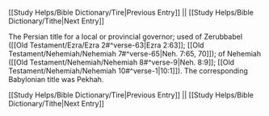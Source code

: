 [[Study Helps/Bible Dictionary/Tire|Previous Entry]]  ||  [[Study Helps/Bible Dictionary/Tithe|Next Entry]]

 The Persian title for a local or provincial governor; used of Zerubbabel ([[Old Testament/Ezra/Ezra 2#^verse-63|Ezra 2:63]]; [[Old Testament/Nehemiah/Nehemiah 7#^verse-65|Neh. 7:65, 70]]); of Nehemiah ([[Old Testament/Nehemiah/Nehemiah 8#^verse-9|Neh. 8:9]]; [[Old Testament/Nehemiah/Nehemiah 10#^verse-1|10:1]]). The corresponding Babylonian title was Pekhah.

[[Study Helps/Bible Dictionary/Tire|Previous Entry]]  ||  [[Study Helps/Bible Dictionary/Tithe|Next Entry]]